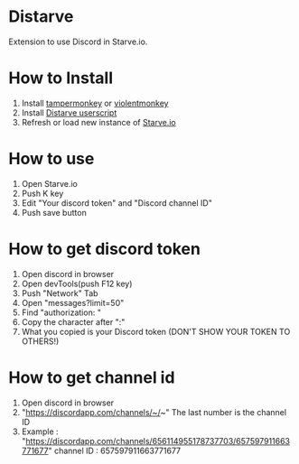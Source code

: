# Distarve
Extension to use Discord in Starve.io.

# How to Install
1. Install [tampermonkey](https://tampermonkey.net/) or [violentmonkey](https://violentmonkey.github.io/)
2. Install [Distarve userscript](https://github.com/Awazon/Distarve/raw/master/ext_distarve.user.js)
3. Refresh or load new instance of [Starve.io](https://starve.io)

# How to use
1. Open Starve.io
2. Push K key
3. Edit "Your discord token" and "Discord channel ID"
4. Push save button

# How to get discord token
1. Open discord in browser
2. Open devTools(push F12 key)
3. Push "Network" Tab
4. Open "messages?limit=50"
5. Find "authorization: "
6. Copy the character after ":"
7. What you copied is your Discord token (DON'T SHOW YOUR TOKEN TO OTHERS!)

# How to get channel id
1. Open discord in browser
2. "https://discordapp.com/channels/~/~" The last number is the channel ID
3. Example : "https://discordapp.com/channels/656114955178737703/657597911663771677" channel ID : 657597911663771677
